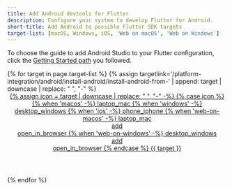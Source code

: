 ```yaml
---
title: Add Android devtools for Flutter
description: Configure your system to develop Flutter for Android.
short-title: Add Android to possible Flutter SDK targets
target-list: [macOS, Windows, iOS, 'Web on macOS', 'Web on Windows']
---
```


To choose the guide to add Android Studio to your Flutter configuration,
click the [Getting Started path][] you followed.

<div class="card-deck mb-8">
{% for target in page.target-list %}
{% assign targetlink='/platform-integration/android/install-android/install-android-from-' | append: target | downcase | replace: " ", "-" %}
  <a class="card card-app-type"
     id="install-{{target | downcase}}"
     href="{{targetlink}}">
    <div class="card-body">
      <header class="card-title text-center m-0">
        <span class="d-block h1">
          {% assign icon = target | downcase | replace: " ", "-" -%}
          {% case icon %}
          {% when 'macos' -%}
            <span class="material-symbols">laptop_mac</span>
          {% when 'windows' -%}
            <span class="material-symbols">desktop_windows</span>
          {% when 'ios' -%}
            <span class="material-symbols">phone_iphone</span>
          {% when 'web-on-macos' -%}
            <span class="material-symbols">laptop_mac</span><br>
            <span class="material-symbols">add</span><br>
            <span class="material-symbols">open_in_browser</span>
          {% when 'web-on-windows' -%}
            <span class="material-symbols">desktop_windows</span><br>
            <span class="material-symbols">add</span><br>
            <span class="material-symbols">open_in_browser</span>
          {% endcase %}
        </span>
        <span class="text-muted">
        {{ target }}
        </span>
      </header>
    </div>
  </a>
{% endfor %}
  </div>

[Getting Started path]: /get-started/install
